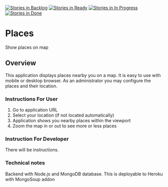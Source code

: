 [![Stories in Backlog](https://badge.waffle.io/vvillee/places.png?label=backlog&title=Backlog)](https://waffle.io/vvillee/places)
[![Stories in Ready](https://badge.waffle.io/vvillee/places.png?label=ready&title=Ready)](https://waffle.io/vvillee/places)
[![Stories in In Progress](https://badge.waffle.io/vvillee/places.png?label=in-progress&title=In%20Progress)](https://waffle.io/vvillee/places)
[![Stories in Done](https://badge.waffle.io/vvillee/places.png?label=done&title=Done)](https://waffle.io/vvillee/places)

Places
======

Show places on map

Overview
--------

This application displays places nearby you on a map. It is easy to use with mobile or desktop browser. As an administrator you may configure the places and their location.

### Instructions For User

1. Go to application URL
2. Select your location (if not located automatically)
3. Application shows you nearby places within the viewport
4. Zoom the map in or out to see more or less places

### Instruction For Developer

There will be instructions.

### Technical notes

Backend with Node.js and MongoDB database. This is deployable to Heroku with MongoSoup addon
